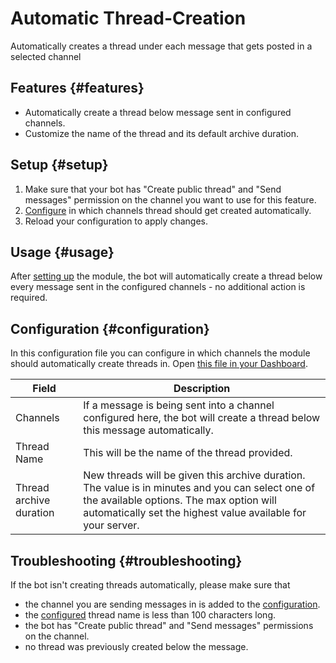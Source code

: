 # Automatic Thread-Creation

Automatically creates a thread under each message that gets posted in a selected channel

<ModuleOverview moduleName="auto-thread" />

## Features {#features}

* Automatically create a thread below message sent in configured channels.
* Customize the name of the thread and its default archive duration.

## Setup {#setup}

1. Make sure that your bot has "Create public thread" and "Send messages" permission on the channel you want to use for
   this feature.
2. [Configure](#configuration) in which channels thread should get created automatically.
3. Reload your configuration to apply changes.

## Usage {#usage}

After [setting up](#setup) the module, the bot will automatically create a thread below every message sent in the
configured channels - no additional action is required.

## Configuration {#configuration}

In this configuration file you can configure in which channels the module should automatically create threads in.
Open [this file in your Dashboard](https://scnx.app/glink?page=bot/configuration?file=auto-thread|config).

| Field                   | Description                                                                                                                                                                                                  |
|-------------------------|--------------------------------------------------------------------------------------------------------------------------------------------------------------------------------------------------------------|
| Channels                | If a message is being sent into a channel configured here, the bot will create a thread below this message automatically.                                                                                    |
| Thread Name             | This will be the name of the thread provided.                                                                                                                                                                |
| Thread archive duration | New threads will be given this archive duration. The value is in minutes and you can select one of the available options. The max option will automatically set the highest value available for your server. |

## Troubleshooting {#troubleshooting}

If the bot isn't creating threads automatically, please make sure that

* the channel you are sending messages in is added to the [configuration](#configuration).
* the [configured](#configuration) thread name is less than 100 characters long.
* the bot has "Create public thread" and "Send messages" permissions on the channel.
* no thread was previously created below the message.